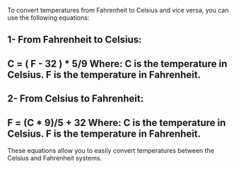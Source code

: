To convert temperatures from Fahrenheit to Celsius and vice versa, you can use the following equations:

## 1- From Fahrenheit to Celsius:
**C = ( F - 32 ) * 5/9**
Where:
C is the temperature in Celsius.
F is the temperature in Fahrenheit.
------------------------------------------

## 2- From Celsius to Fahrenheit:
**F = (C * 9)/5 + 32**
Where:
C is the temperature in Celsius.
F is the temperature in Fahrenheit.
-------------------------------------------

These equations allow you to easily convert temperatures between the Celsius and Fahrenheit systems.
 
